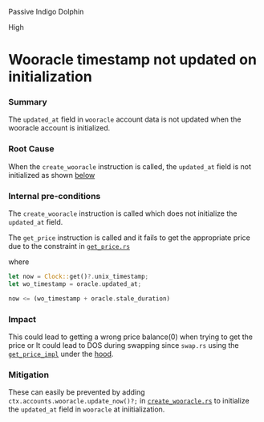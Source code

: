 Passive Indigo Dolphin

High

# Wooracle timestamp not updated on initialization

### Summary

The `updated_at` field in `wooracle` account data is not updated when the wooracle account is initialized.

### Root Cause

When the `create_wooracle` instruction is called, the `updated_at` field is not initialized as shown [below](https://github.com/sherlock-audit/2024-08-woofi-solana-deployment/blob/main/WOOFi_Solana/programs/woofi/src/instructions/admin/create_wooracle.rs#L112)

### Internal pre-conditions

The `create_wooracle` instruction is called which does not initialize the `updated_at` field.

The `get_price` instruction is called and it fails to get the appropriate price due to the constraint in [`get_price.rs`](https://github.com/sherlock-audit/2024-08-woofi-solana-deployment/blob/main/WOOFi_Solana/programs/woofi/src/instructions/get_price.rs#L74-L77)

where
```rust
let now = Clock::get()?.unix_timestamp;
let wo_timestamp = oracle.updated_at;

now <= (wo_timestamp + oracle.stale_duration)
```


### Impact

This could lead to getting a wrong price balance(0) when trying to get the price or It could lead to DOS during swapping since `swap.rs` using the [`get_price_impl`](https://github.com/sherlock-audit/2024-08-woofi-solana-deployment/blob/main/WOOFi_Solana/programs/woofi/src/instructions/swap.rs#L169) under the [hood](https://github.com/sherlock-audit/2024-08-woofi-solana-deployment/blob/main/WOOFi_Solana/programs/woofi/src/instructions/get_price.rs#L112).


### Mitigation

These can easily be prevented by adding 
`ctx.accounts.wooracle.update_now()?;` in [`create_wooracle.rs`](https://github.com/sherlock-audit/2024-08-woofi-solana-deployment/blob/main/WOOFi_Solana/programs/woofi/src/instructions/admin/create_wooracle.rs#L112) to initialize the `updated_at` field in `wooracle` at iniitialization.